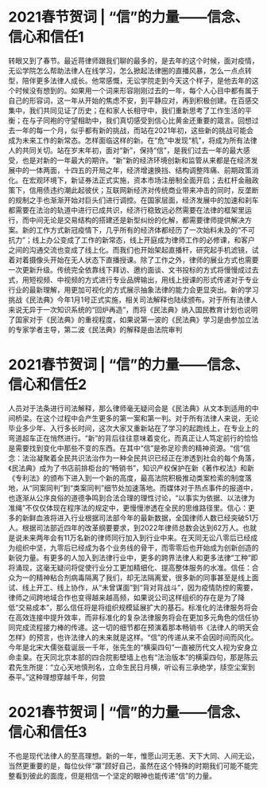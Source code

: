 # 2021春节贺词 | “信”的力量——信念、信心和信任1

转眼又到了春节。最近蒋律师跟我们聊的最多的，是去年的这个时候，面对疫情，无讼学院怎么帮助法律人在线学习，怎么掀起法律圈的直播风暴，怎么一点点转型，陪伴更多法律人成长。他常感慨，无讼学院走到今天这个样子，是他去年的这个时候没有想到的。如果用一个词来形容刚刚过去的一年，每个人心目中都有属于自己的形容词，这一年从开始的焦虑不安，到平静应对，再到积极创建。在百感交集中，我们共同见证了历史；在和家人长相守中，我们重新思考了工作生活的平衡；在与子同袍的守望相助中，我们真切感受到信心比黄金还重要的箴言。回想过去一年的每一个月，似乎都有新的挑战，而站在2021年初，这些新的挑战可能会成为未来工作的新常态。怎样面临这样的新。在“危”中发现“机”，将成为所有法律人的共同关切。站在岁末年初，面对“新”，保持“信”，是我们过去一年的最大感受，也是对新的一年最大的期许。“新”新的经济环境创新和监管从来都是在经济发展中的一体两面，十四五的开局之年，经济增速换挡、结构调整阵痛、前期政策消化。在宏观环境下，新证券法正式实施，资本市场注册制全面开启；去杠杆金融政策下，信用债违约潮此起彼伏；互联网新经济对传统商业带来冲击的同时，反垄断的规制之手也渐渐开始对巨头们进行调控。在国家层面，经济发展中的加速和刹车都需要在法治的轨道中进行已成共识，经济行稳致远必然需要在法律的框架里运行，而中间无论是交易结构的搭建还是新型纠纷的化解，都需要律师提供解决方案。新的工作方式新冠疫情下，几乎所有的经济体都经历了一次始料未及的“不可抗力”；线上办公变成了工作的新常态，线上开庭成为律师工作的必修课，和客户之间的沟通交流也变成了线上化。而我们也开始架起直播杆，研究起手机滤镜，试着对着摄像头开始在无人状态下直播授课。除了工作之外，律师的展业方式也需要一次更新升级。传统完全依靠线下拜访、邀约面谈、文书投标的方式将慢慢成过去式，用短视频、中视频的方式进行专业品牌输出，用线上授课的形式传递对于专业行业的最新理解，用更加可视化的方式展示抽象法律的能力会更显突出。新的学习挑战《民法典》今年1月1号正式实施，相关司法解释也陆续颁布。对于所有法律人来说无异于一次知识系统的“回炉再造”，而将《民法典》纳入国民教育计划也说明了国家对于《民法典》的重视程度，如果说第一波的《民法典》学习是由参加立法的专家学者主导，第二波《民法典》的解释是由法院审判

# 2021春节贺词 | “信”的力量——信念、信心和信任2

人员对于法条进行司法解释，那么律师毫无疑问会是《民法典》从文本到适用的中间桥梁。在这个过程中会产生更多的第一案和第一判。对于所有法律人来说，无论毕业多少年、入行多长时间，这次大家又重新站在了学习的起跑线上，在专业上的弯道超车正在悄然进行。“新”的背后往往意味着变化，而真正让人笃定前行的恰恰是需要找到变化中那些不变的东西。在其中“信”是弥足珍贵的精神资源。“信”信念：法治凝聚着全民共识法治作为一种全民共识已经正在渗透到社会的每个角落，《民法典》成为了书店前排柜台的“畅销书”，知识产权保护在新《著作权法》和新《专利法》的颁布下进入到一个新的高度，最高法院积极推动类案检索的制度落地，从“同案同判”到“类案同判”细节处加速落地。而媒体对于热点事件的报道中，也逐渐从公序良俗的道德争鸣到合法合理的理性讨论，“以事实为依据、以法律为准绳”不仅仅体现在程序法的规定中，更慢慢渗透在全民的思维路径里。信心：更多的新鲜血液将进入行业根据司法部今年的最新数据，全国律师人数已经突破51万人。根据司法部近四年的改革纲要要求，到2022年律师总数会达到62万人。也就是说未来两年会有11万名新的律师同行加入到行业中来。在天同无讼八零后已经成为组织中坚，九零后已经成为各个业务线的骨干，而零零后也开始成为创新创造的新锐力量。有更多的人加入到法律行业中，更多的跨界法律人和更多法律“工种”即将涌现，这毫无疑问将促使行业分工更加精细化、提高整体服务的水准。信任：合众为一的精神粘合剂病毒隔离了我们，却无法隔离爱，很多新的同事甚至是线上面试、线上开工、线上协作，从“未曾谋面”到“背对背战斗”，因为疫情防控的需要，律师之间跨地域合作也变得越来越高频，如果说公司这样组织的存在是为了降低“交易成本”，那么信任将是将组织规模延展扩大的基石。标准化的法律服务将会在高效连接中提升效率，而非标准化的复杂法律服务将会在更加多元角色的信任协同完成流程接力棒的传递。这一切的细节都在预演着那本畅销书《法律人的明天会怎样》的预言，也许法律人的未来就是这样。“信”的传递从来不会因时间而风化。今年是北宋大儒张载诞辰一千年，张先生的“横渠四句”一直被历代文人视为安身立命圭臬。在天同北京本部的四合院影壁墙上也有“法治版本”的横渠四句，那是陈云君先生所提：“立心天地慎刑名，立命生民日月横，听讼有三承绝学，牍空尘案到泰平。”这种理想穿越千年，何尝

# 2021春节贺词 | “信”的力量——信念、信心和信任3

不也是现代法律人的至高理想。新的一年，惟愿山河无恙、天下大同、人间无讼，当然更重要的是，每位伙伴“罩”顾好自己，虽然在这个特殊的时期我们可能不能完整看到彼此的面庞，但是相信一个坚定的眼神也能传递“信”的力量。

